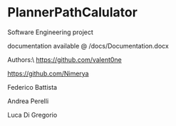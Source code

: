 # PlannerPathCalulator
Software Engineering project

documentation available @ /docs/Documentation.docx

Authors:\\
https://github.com/valent0ne

https://github.com/Nimerya

Federico Battista

Andrea Perelli

Luca Di Gregorio
